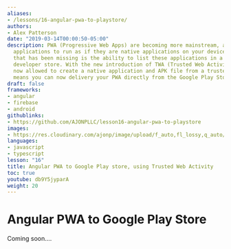 ```yaml
---
aliases:
- /lessons/16-angular-pwa-to-playstore/
authors:
- Alex Patterson
date: "2019-03-14T00:00:50-05:00"
description: PWA (Progressive Web Apps) are becoming more mainstream, allowing web
  applications to run as if they are native applications on your devices. Something
  that has been missing is the ability to list these applications in a centralized
  developer store. With the new introduction of TWA (Trusted Web Activity) you are
  now allowed to create a native application and APK file from a trusted PWA. Which
  means you can now delivery your PWA directly from the Google Play Store.
draft: false
frameworks:
- angular
- firebase
- android
githublinks:
- https://github.com/AJONPLLC/lesson16-angular-pwa-to-playstore
images:
- https://res.cloudinary.com/ajonp/image/upload/f_auto,fl_lossy,q_auto/v1552593285/ajonp-ajonp-com/16-angular-pwa-to-playstore/angular-pwa-to-playstore.jpg
languages:
- javascript
- typescript
lesson: "16"
title: Angular PWA to Google Play store, using Trusted Web Activity
toc: true
youtube: db9Y5jyparA
weight: 20
---
```


# Angular PWA to Google Play Store

Coming soon....